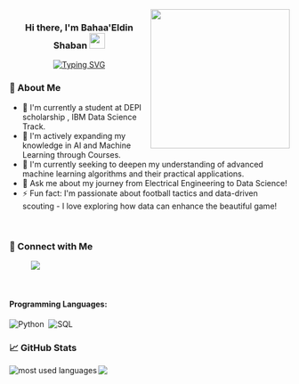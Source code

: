 <img width="250" align="right" src="https://media1.tenor.com/m/CzdMW7wnLn8AAAAC/coding.gif">

<h3 align="center">
  Hi there, I'm Bahaa'Eldin Shaban
  <img src="https://media.giphy.com/media/hvRJCLFzcasrR4ia7z/giphy.gif" width="28">
</h3>

<!-- Typing SVG (Optional - Customize the text below) -->
<p align="center">
    <a href="https://git.io/typing-svg"><img src="https://readme-typing-svg.demolab.com?font=Fira+Code&pause=1000&center=true&vCenter=true&width=435&lines=Junior+Data+Scientist" alt="Typing SVG" /></a>
</p>

### 🚀 About Me

- 🔭 I'm currently a student at DEPI scholarship , IBM Data Science Track.
- 🌱 I'm actively expanding my knowledge in AI and Machine Learning through Courses.
- 🤔 I'm currently seeking to deepen my understanding of advanced machine learning algorithms and their practical applications.
- 💬 Ask me about my journey from Electrical Engineering to Data Science!
- ⚡ Fun fact: I'm passionate about football tactics and data-driven scouting - I love exploring how data can enhance the beautiful game!

<br/>

### 🔗 Connect with Me 
&nbsp;&nbsp;&nbsp;&nbsp;&nbsp;&nbsp;&nbsp;&nbsp;&nbsp; <a href="[https://www.linkedin.com/in/mumin-ahmad/](https://www.linkedin.com/in/bahaa-eldeen-shaban-drwish-6823b2196?lipi=urn%3Ali%3Apage%3Ad_flagship3_profile_view_base_contact_details%3B9t1chcgXRzqkYMUlmo0QGA%3D%3D)" target="_blank"><img src="https://img.shields.io/badge/-LinkedIn-0077B5?style=for-the-badge&logo=Linkedin&logoColor=white"/></a>

<!-- Add more platforms as needed -->

<br/>

#### Programming Languages:
![Python](https://img.shields.io/badge/-Python-05122A?style=flat&logo=python)&nbsp;
![SQL](https://img.shields.io/badge/-SQL-05122A?style=flat&logo=mysql&logoColor=white)



### 📈 GitHub Stats

<img align="left" src="https://github-readme-stats.vercel.app/api/top-langs?username=X-Mumin&show_icons=true&locale=en&layout=compact&theme=radical" alt="most used languages" />

<a href="https://komarev.com/ghpvc/?username=X-Mumin&style=for-the-badge">
    <img src="https://komarev.com/ghpvc/?username=X-Mumin&style=for-the-badge">
</a>
